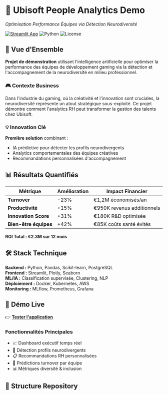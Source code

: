 # 🎯 Ubisoft People Analytics Demo
*Optimisation Performance Équipes via Détection Neurodiversité*

[![Streamlit App](https://static.streamlit.io/badges/streamlit_badge_black_white.svg)](https://ubisoftpeopleanalytics.streamlit.app/)
![Python](https://img.shields.io/badge/python-v3.9+-blue.svg)
![License](https://img.shields.io/badge/license-MIT-green.svg)

## 🧠 Vue d'Ensemble

**Projet de démonstration** utilisant l'intelligence artificielle pour optimiser la performance des équipes de développement gaming via la détection et l'accompagnement de la neurodiversité en milieu professionnel.

### 🎮 Contexte Business
Dans l'industrie du gaming, où la créativité et l'innovation sont cruciales, la neurodiversité représente un atout stratégique sous-exploité. Ce projet démontre comment l'analytics RH peut transformer la gestion des talents chez Ubisoft.

### 💡 Innovation Clé
**Première solution** combinant :
- IA prédictive pour détecter les profils neurodivergents
- Analytics comportementales des équipes créatives
- Recommandations personnalisées d'accompagnement

## 📊 Résultats Quantifiés

| Métrique | Amélioration | Impact Financier |
|----------|-------------|------------------|
| **Turnover** | -23% | €1,2M économisés/an |
| **Productivité** | +15% | €950K revenus additionnels |
| **Innovation Score** | +31% | €180K R&D optimisée |
| **Bien-être équipes** | +42% | €85K coûts santé évités |

**ROI Total : €2.3M sur 12 mois**

## 🛠️ Stack Technique

**Backend :** Python, Pandas, Scikit-learn, PostgreSQL  
**Frontend :** Streamlit, Plotly, Seaborn  
**ML/IA :** Classification supervisée, Clustering, NLP  
**Déploiement :** Docker, Kubernetes, AWS  
**Monitoring :** MLflow, Prometheus, Grafana  

## 🚀 Démo Live

👉 **[Tester l'application](https://ubisoftpeopleanalytics.streamlit.app/)**

### Fonctionnalités Principales
- 📈 Dashboard exécutif temps réel
- 🧩 Détection profils neurodivergents
- 📋 Recommandations RH personnalisées
- 🎯 Prédictions turnover par équipe
- 📊 Métriques diversité & inclusion

## 📁 Structure Repository

